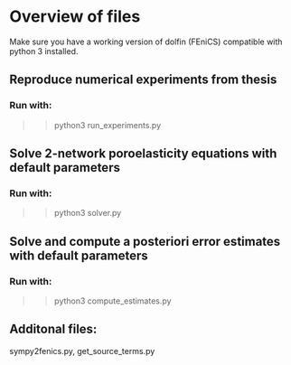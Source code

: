# Overview of files

Make sure you have a working version of dolfin (FEniCS) compatible with python 3 installed. 

## Reproduce numerical experiments from thesis
### Run with:
>> python3 run_experiments.py

## Solve 2-network poroelasticity equations with default parameters
### Run with:
>> python3 solver.py

## Solve and compute a posteriori error estimates with default parameters
### Run with:
>> python3 compute_estimates.py

## Additonal files:
sympy2fenics.py, get_source_terms.py






